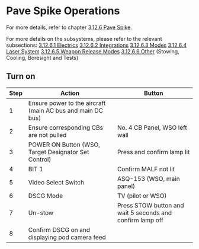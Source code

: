 # Pave Spike Operations

For more details, refer to chapter [3.12.6 Pave Spike](../systems/weapon_systems/pave_spike).

For more details on the subsystems, please refer to the relevant subsections:
[3.12.6.1 Electrics](../../systems/weapon_systems/pave_spike/electrics.md)
[3.12.6.2 Integrations](../../systems/weapon_systems/pave_spike/integrations.md)
[3.12.6.3 Modes](../../systems/weapon_systems/pave_spike/modes.md)
[3.12.6.4 Laser System](../../systems/weapon_systems/pave_spike/laser_system.md)
[3.12.6.5 Weapon Release Modes](../../systems/weapon_systems/pave_spike/weapon_release_modes.md)
[3.12.6.6 Other](../../systems/weapon_systems/pave_spike/other.md) (Stowing, Cooling, Boresight and Tests)

## Turn on

| Step | Action                                                     | Button                                                    |
|------|------------------------------------------------------------|-----------------------------------------------------------|
| 1    | Ensure power to the aircraft (main AC bus and main DC bus) |                                                           |
| 2    | Ensure corresponding CBs are not pulled                    | No. 4 CB Panel, WSO left wall                             |
| 3    | POWER ON Button (WSO, Target Designator Set Control)       | Press and confirm lamp lit                                |
| 4    | BIT 1                                                      | Confirm MALF not lit                                      |
| 5    | Video Select Switch                                        | ASQ-153 (WSO, main panel)                                 |
| 6    | DSCG Mode                                                  | TV (pilot or WSO)                                         |
| 7    | Un-stow                                                    | Press STOW button and wait 5 seconds and confirm lamp off |
| 8    | Confirm DSCG on and displaying pod camera feed             |                                                           |
